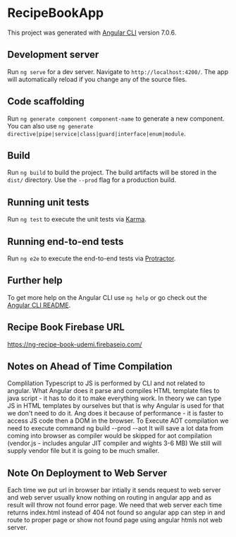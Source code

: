 # RecipeBookApp

This project was generated with [Angular CLI](https://github.com/angular/angular-cli) version 7.0.6.

## Development server

Run `ng serve` for a dev server. Navigate to `http://localhost:4200/`. The app will automatically reload if you change any of the source files.

## Code scaffolding

Run `ng generate component component-name` to generate a new component. You can also use `ng generate directive|pipe|service|class|guard|interface|enum|module`.

## Build

Run `ng build` to build the project. The build artifacts will be stored in the `dist/` directory. Use the `--prod` flag for a production build.

## Running unit tests

Run `ng test` to execute the unit tests via [Karma](https://karma-runner.github.io).

## Running end-to-end tests

Run `ng e2e` to execute the end-to-end tests via [Protractor](http://www.protractortest.org/).

## Further help

To get more help on the Angular CLI use `ng help` or go check out the [Angular CLI README](https://github.com/angular/angular-cli/blob/master/README.md).


## Recipe Book Firebase URL 

https://ng-recipe-book-udemi.firebaseio.com/


## Notes on Ahead of Time Compilation
Complilation Typescript to JS is performed by CLI and not related to angular. What Angular does it parse and compiles HTML template files to java script - it has to do it to make everything work. In theory we can type JS in HTML templates by ourselves but that is why Angular is used for that we don't need to do it. Ang does it because of performance - it is faster to access JS code then a DOM in the browser.
To Execute AOT compilation we need to execute command ng build --prod --aot
It will save a lot data from coming into browser as compiler would be skipped for aot compilation (vendor.js - includes angular JIT compiler and wights 3-6 MB) We still will supply vendor file but it is going to be much smaller.  

## Note On Deployment to Web Server
Each time we put url in browser bar intially it sends request to web server and web server usually know nothing on routing in angular app and as result will throw not found error page. We need that web server each time returns index.html instead of 404 not found so angular app can step in and route to proper page or show not found page using angular htmls not web server.


